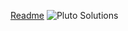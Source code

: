 [Readme](https://github.com/plutosolutions/plutosols-angular2-server/wiki)
![Pluto Solutions](https://github.com/plutosolutions/plutoSolutions-common/blob/master/images/logo%203d%201280x720/pluto-logo-quartz%201280x720.png)
